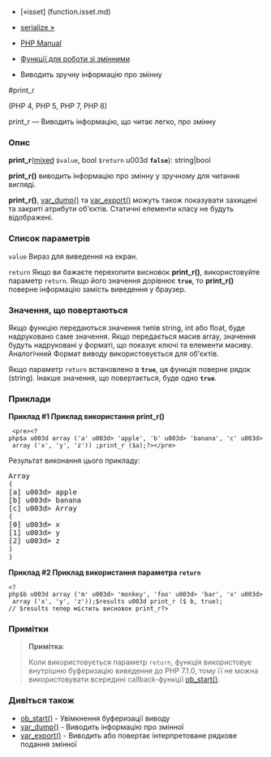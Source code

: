 - [«isset] (function.isset.md)
- [serialize »](function.serialize.md)

- [PHP Manual](index.md)
- [Функції для роботи зі змінними](ref.var.md)
- Виводить зручну інформацію про змінну

#print_r

(PHP 4, PHP 5, PHP 7, PHP 8)

print_r — Виводить інформацію, що читає легко, про змінну

### Опис

**print_r**([mixed](language.types.declarations.md#language.types.declarations.mixed)
`$value`, bool `$return` u003d **`false`**): string\|bool

**print_r()** виводить інформацію про змінну у зручному для читання вигляді.

**print_r()**, [var_dump()](function.var-dump.md) та
[var_export()](function.var-export.md) можуть також показувати
захищені та закриті атрибути об'єктів. Статичні елементи класу не
будуть відображені.

### Список параметрів

`value`
Вираз для виведення на екран.

`return`
Якщо ви бажаєте перехопити висновок **print_r()**, використовуйте параметр
`return`. Якщо його значення дорівнює **`true`**, то **print_r()** поверне
інформацію замість виведення у браузер.

### Значення, що повертаються

Якщо функцію передаються значення типів string, int або float, буде
надруковано саме значення. Якщо передається масив array, значення будуть
надруковані у форматі, що показує ключі та елементи масиву. Аналогічний
Формат виводу використовується для об'єктів.

Якщо параметр `return` встановлено в **`true`**, ця функція поверне
рядок (string). Інакше значення, що повертається, буде одно
**`true`**.

### Приклади

**Приклад #1 Приклад використання **print_r()****

` <pre><?php$a u003d array ('a' u003d> 'apple', 'b' u003d> 'banana', 'c' u003d> array ('x', 'y', 'z')) ;print_r ($a);?></pre>`

Результат виконання цього прикладу:

<pre>
Array
(
[a] u003d> apple
[b] u003d> banana
[c] u003d> Array
(
[0] u003d> x
[1] u003d> y
[2] u003d> z
)
)
</pre>

**Приклад #2 Приклад використання параметра `return`**

` <?php$b u003d array ('m' u003d> 'monkey', 'foo' u003d> 'bar', 'x' u003d> array ('x', 'y', 'z'));$results u003d print_r ($ b, true); // $results тепер містить висновок print_r?> `

### Примітки

> **Примітка**:
>
> Коли використовується параметр `return`, функція використовує внутрішню
> буферизацію виведення до PHP 7.1.0, тому її не можна використовувати всередині
> callback-функції [ob_start()](function.ob-start.md).

### Дивіться також

- [ob_start()](function.ob-start.md) - Увімкнення буферизації виводу
- [var_dump()](function.var-dump.md) - Виводить інформацію про
змінної
- [var_export()](function.var-export.md) - Виводить або повертає
інтерпретоване рядкове подання змінної
